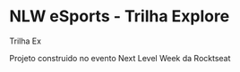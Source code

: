 # NLW eSports - Trilha Explore

Trilha Ex

Projeto construido no evento Next Level Week da Rocktseat
